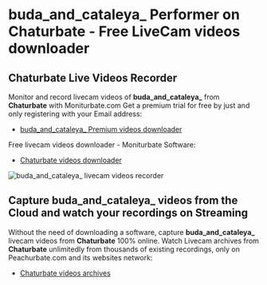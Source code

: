 # buda_and_cataleya_ Performer on Chaturbate - Free LiveCam videos downloader

## Chaturbate Live Videos Recorder

Monitor and record livecam videos of **buda_and_cataleya_** from **Chaturbate** with Moniturbate.com
Get a premium trial for free by just and only registering with your Email address:
* [buda_and_cataleya_ Premium videos downloader](https://moniturbate.com/request-demo-licence-key.html)

Free livecam videos downloader - Moniturbate Software:
* [Chaturbate videos downloader](https://moniturbate.com/moniturbate-download-software.html)

![buda_and_cataleya_ livecam videos recorder](https://peachurnet.com/templates/moniturbate-software.png)


## Capture buda_and_cataleya_ videos from the Cloud and watch your recordings on Streaming

Without the need of downloading a software, capture **buda_and_cataleya_** livecam videos from **Chaturbate** 100% online.
Watch Livecam archives from **Chaturbate** unlimitedly from thousands of existing recordings, only on Peachurbate.com and its websites network:
* [Chaturbate videos archives](https://peachurnet.com/)